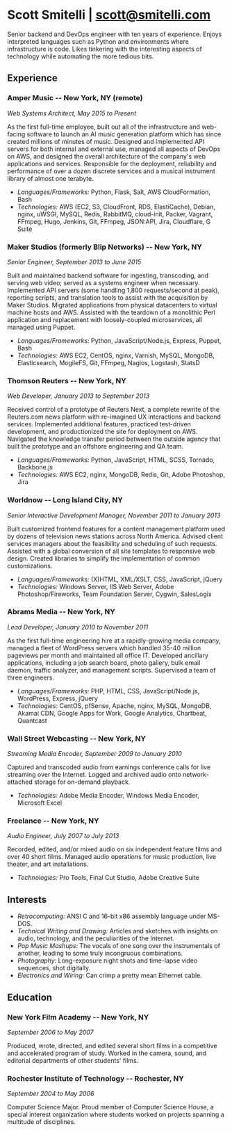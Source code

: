 # Scott Smitelli | <scott@smitelli.com>

Senior backend and DevOps engineer with ten years of experience. Enjoys interpreted languages such as Python and environments where infrastructure is code. Likes tinkering with the interesting aspects of technology while automating the more tedious bits.

## Experience

### Amper Music -- New York, NY (remote)

_Web Systems Architect, May 2015 to Present_

As the first full-time employee, built out all of the infrastructure and web-facing software to launch an AI music generation platform which has since created millions of minutes of music. Designed and implemented API servers for both internal and external use, managed all aspects of DevOps on AWS, and designed the overall architecture of the company's web applications and services. Responsible for the deployment, reliability and performance of over a dozen discrete services and a musical instrument library of almost one terabyte.

* _Languages/Frameworks:_ Python, Flask, Salt, AWS CloudFormation, Bash
* _Technologies:_ AWS (EC2, S3, CloudFront, RDS, ElastiCache), Debian, nginx, uWSGI, MySQL, Redis, RabbitMQ, cloud-init, Packer, Vagrant, FFmpeg, Hugo, Jenkins, Git, FFmpeg, JSON:API, Jira, Cloudflare, G Suite

### Maker Studios (formerly Blip Networks) -- New York, NY

_Senior Engineer, September 2013 to June 2015_

Built and maintained backend software for ingesting, transcoding, and serving web video; served as a systems engineer when necessary. Implemented API servers (some handling 1,800 requests/second at peak), reporting scripts, and translation tools to assist with the acquisition by Maker Studios. Migrated applications from physical datacenters to virtual machine hosts and AWS. Assisted with the teardown of a monolithic Perl application and replacement with loosely-coupled microservices, all managed using Puppet.

* _Languages/Frameworks:_ Python, JavaScript/Node.js, Express, Puppet, Bash
* _Technologies:_ AWS EC2, CentOS, nginx, Varnish, MySQL, MongoDB, Elasticsearch, MogileFS, Git, FFmpeg, Nagios, Logstash, StatsD

### Thomson Reuters -- New York, NY

_Web Developer, January 2013 to September 2013_

Received control of a prototype of Reuters Next, a complete rewrite of the Reuters.com news platform with re-imagined UX interactions and backend services. Implemented additional features, practiced test-driven development, and productionized the site for deployment on AWS. Navigated the knowledge transfer period between the outside agency that built the prototype and an offshore engineering and QA team.

* _Languages/Frameworks:_ Python, JavaScript, HTML, SCSS, Tornado, Backbone.js
* _Technologies:_ AWS EC2, nginx, MongoDB, Redis, Git, Adobe Photoshop, Jira

### Worldnow -- Long Island City, NY

_Senior Interactive Development Manager, November 2011 to January 2013_

Built customized frontend features for a content management platform used by dozens of television news stations across North America. Advised client services managers about the feasibility and scheduling of such requests. Assisted with a global conversion of all site templates to responsive web design. Created libraries to simplify the implementation of common customizations.

* _Languages/Frameworks:_ (X)HTML, XML/XSLT, CSS, JavaScript, jQuery
* _Technologies:_ Windows Server, IIS Web Server, Adobe Photoshop/Fireworks, Team Foundation Server, Cygwin, SalesLogix

### Abrams Media -- New York, NY

_Lead Developer, January 2010 to November 2011_

As the first full-time engineering hire at a rapidly-growing media company, managed a fleet of WordPress servers which handled 35-40 million pageviews per month and maintained all office IT. Developed ancillary applications, including a job search board, photo gallery, bulk email daemon, traffic analyzer, and management scripts. Supervised a team of three engineers.

* _Languages/Frameworks:_ PHP, HTML, CSS, JavaScript/Node.js, WordPress, Express, jQuery
* _Technologies:_ CentOS, pfSense, Apache, nginx, MySQL, MongoDB, Akamai CDN, Google Apps for Work, Google Analytics, Chartbeat, Quantcast

### Wall Street Webcasting -- New York, NY

_Streaming Media Encoder, September 2009 to January 2010_

Captured and transcoded audio from earnings conference calls for live streaming over the Internet. Logged and archived audio onto network-attached storage for on-demand playback.

* _Technologies:_ Adobe Media Encoder, Windows Media Encoder, Microsoft Excel

### Freelance -- New York, NY

_Audio Engineer, July 2007 to July 2013_

Recorded, edited, and/or mixed audio on six independent feature films and over 40 short films. Managed audio operations for music production, live theater, and art installations.

* _Technologies:_ Pro Tools, Final Cut Studio, Adobe Creative Suite

## Interests

* _Retrocomputing:_ ANSI C and 16-bit x86 assembly language under MS-DOS.
* _Technical Writing and Drawing:_ Articles and sketches with insights on audio, technology, and the peculiarities of the Internet.
* _Pop Music Mashups:_ The vocals of one song over the instrumentals of another, leading to some truly incongruous combinations.
* _Photography:_ Long-exposure night shots and time-lapse video sequences, shot digitally.
* _Electronics and Wiring:_ Can crimp a pretty mean Ethernet cable.

## Education

### New York Film Academy -- New York, NY

_September 2006 to May 2007_

Produced, wrote, directed, and edited several short films in a competitive and accelerated program of study. Worked in the camera, sound, and editorial departments of other students' films.

### Rochester Institute of Technology -- Rochester, NY

_September 2004 to May 2006_

Computer Science Major. Proud member of Computer Science House, a special interest organization where students worked on projects spanning a multitude of disciplines.
